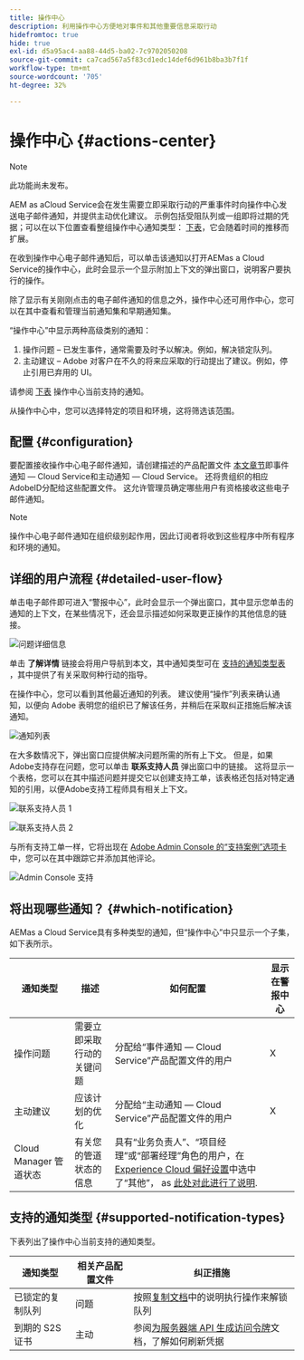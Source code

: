 ```yaml
---
title: 操作中心
description: 利用操作中心方便地对事件和其他重要信息采取行动
hidefromtoc: true
hide: true
exl-id: d5a95ac4-aa88-44d5-ba02-7c9702050208
source-git-commit: ca7cad567a5f83cd1edc14def6d961b8ba3b7f1f
workflow-type: tm+mt
source-wordcount: '705'
ht-degree: 32%

---
```


# 操作中心 {#actions-center}

>[!NOTE]
>此功能尚未发布。

AEM as aCloud Service会在发生需要立即采取行动的严重事件时向操作中心发送电子邮件通知，并提供主动优化建议。 示例包括受阻队列或一组即将过期的凭据；可以在以下位置查看整组操作中心通知类型： [下表](#supported-notification-types)，它会随着时间的推移而扩展。

在收到操作中心电子邮件通知后，可以单击该通知以打开AEMas a Cloud Service的操作中心，此时会显示一个显示附加上下文的弹出窗口，说明客户要执行的操作。

除了显示有关刚刚点击的电子邮件通知的信息之外，操作中心还可用作中心，您可以在其中查看和管理当前通知集和早期通知集。 <!-- It can be accessed directly at the url TBD (Alexandru: I'm intentionally keeping it TBD for now so customers don't find it) -->

“操作中心”中显示两种高级类别的通知：

1. 操作问题 – 已发生事件，通常需要及时予以解决。例如，解决锁定队列。
1. 主动建议 – Adobe 对客户在不久的将来应采取的行动提出了建议。例如，停止引用已弃用的 UI。

请参阅 [下表](#supported-notification-types) 操作中心当前支持的通知。

从操作中心中，您可以选择特定的项目和环境，这将筛选该范围。

## 配置 {#configuration}

要配置接收操作中心电子邮件通知，请创建描述的产品配置文件 [本文章节](/help/journey-onboarding/notification-profiles.md)即事件通知 — Cloud Service和主动通知 — Cloud Service。 还将贵组织的相应AdobeID分配给这些配置文件。 这允许管理员确定哪些用户有资格接收这些电子邮件通知。

>[!NOTE]
>操作中心电子邮件通知在组织级别起作用，因此订阅者将收到这些程序中所有程序和环境的通知。

## 详细的用户流程 {#detailed-user-flow}

单击电子邮件即可进入“警报中心”，此时会显示一个弹出窗口，其中显示您单击的通知的上下文，在某些情况下，还会显示描述如何采取更正操作的其他信息的链接。

![问题详细信息](/help/operations/assets/incident-details.png)

单击 **了解详情** 链接会将用户导航到本文，其中通知类型可在 [支持的通知类型表](#supported-notification-types) ，其中提供了有关采取何种行动的指导。

在操作中心，您可以看到其他最近通知的列表。 建议使用“操作”列表来确认通知，以便向 Adobe 表明您的组织已了解该任务，并稍后在采取纠正措施后解决该通知。

![通知列表](/help/operations/assets/notification-list.png)

在大多数情况下，弹出窗口应提供解决问题所需的所有上下文。 但是，如果Adobe支持存在问题，您可以单击 **联系支持人员** 弹出窗口中的链接。 这将显示一个表格，您可以在其中描述问题并提交它以创建支持工单，该表格还包括对特定通知的引用，以便Adobe支持工程师具有相关上下文。

![联系支持人员 1](/help/operations/assets/contact-support1.png)

![联系支持人员 2](/help/operations/assets/contact-support2.png)

与所有支持工单一样，它将出现在 [Adobe Admin Console 的“支持案例”选项卡](https://helpx.adobe.com/cn/enterprise/using/support-for-enterprise.html)中，您可以在其中跟踪它并添加其他评论。

![Admin Console 支持](/help/operations/assets/admin-console-support.png)

## 将出现哪些通知？ {#which-notification}

AEMas a Cloud Service具有多种类型的通知，但“操作中心”中只显示一个子集，如下表所示。

| 通知类型 | 描述 | 如何配置 | 显示在警报中心 |
|---|---|---|---|
| 操作问题 | 需要立即采取行动的关键问题 | 分配给“事件通知 — Cloud Service”产品配置文件的用户 | X |
| 主动建议 | 应该计划的优化 | 分配给“主动通知 — Cloud Service”产品配置文件的用户 | X |
| Cloud Manager 管道状态 | 有关您的管道状态的信息 | 具有“业务负责人”、“项目经理”或“部署经理”角色的用户，在 [Experience Cloud 偏好设置](https://experience.adobe.com/preferences)中选中了“其他”， as [此处对此进行了说明](/help/implementing/cloud-manager/notifications.md). |  |

## 支持的通知类型 {#supported-notification-types}

下表列出了操作中心当前支持的通知类型。

| 通知类型 | 相关产品配置文件 | 纠正措施 |
|---|---|---|
| 已锁定的复制队列 | 问题 | 按照[复制文档](/help/operations/replication.md#troubleshooting)中的说明执行操作来解锁队列 |
| 到期的 S2S 证书 | 主动 | 参阅[为服务器端 API 生成访问令牌](/help/implementing/developing/introduction/generating-access-tokens-for-server-side-apis.md#refresh-credentials)文档，了解如何刷新凭据 |

